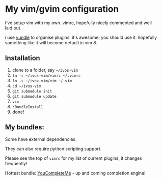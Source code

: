 My vim/gvim configuration
=========================

i've setup vim with my own .vimrc, hopefully nicely commented and well laid out.

i use [vundle](https://github.com/gmarik/vundle) to organise plugins. it's awesome; you should use it.
hopefully something like it will become default in vim 8.

Installation
------------

1. clone to a folder, say `~/ivos-vim`
2. `ln -s ~/ivos-vim/vimrc ~/.vimrc`
3. `ln -s ~/ivoz-vim/vim ~/.vim`
4. `cd ~/ivos-vim`
5. `git submodule init`
6. `git submodule update`
7. `vim`
8. `:BundleInstall`
9. done!

My bundles:
-----------

Some have external dependencies.

They can also require python scripting support.

Please see the top of `vimrc` for my list of current plugins, it changes frequently!

Hottest bundle: [YouCompleteMe](https://github.com/Valloric/YouCompleteMe) - up and coming completion engine!
